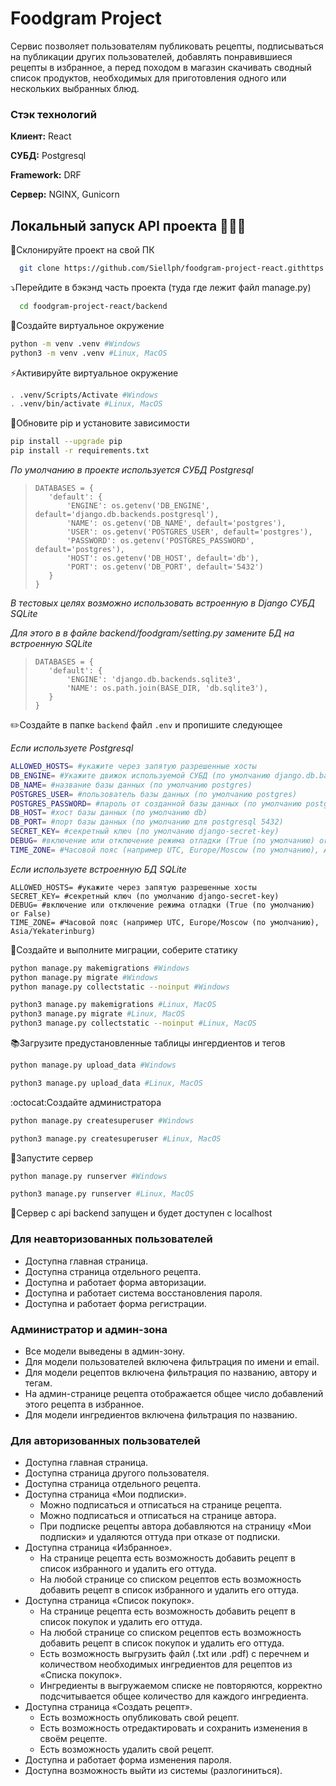 # Foodgram Project

Сервис позволяет пользователям публиковать рецепты, подписываться на публикации других пользователей, добавлять понравившиеся рецепты в  избранное, а перед походом в магазин скачивать сводный список продуктов, необходимых для приготовления одного или нескольких выбранных блюд.

### Стэк технологий  
**Клиент:** React  

**СУБД:** Postgresql

**Framework:** DRF

**Сервер:** NGINX, Gunicorn

## Локальный запуск API проекта 👨🏼‍💻
🔗Склонируйте проект на свой ПК 

~~~bash  
  git clone https://github.com/Siellph/foodgram-project-react.githttps://github.com/Siellph/foodgram-project-react.git
~~~

⤵️Перейдите в бэкэнд часть проекта (туда где лежит файл manage.py)  

~~~bash  
  cd foodgram-project-react/backend
~~~

🔮Создайте виртуальное окружение  

~~~bash  
python -m venv .venv #Windows
python3 -m venv .venv #Linux, MacOS
~~~

⚡Активируйте виртуальное окружение

~~~bash  
. .venv/Scripts/Activate #Windows
. .venv/bin/activate #Linux, MacOS
~~~  

🔄Обновите pip и установите зависимости

~~~bash
pip install --upgrade pip
pip install -r requirements.txt
~~~

*По умолчанию в проекте используется СУБД Postgresql*

>~~~
>DATABASES = {
>    'default': {
>        'ENGINE': os.getenv('DB_ENGINE', default='django.db.backends.postgresql'),
>        'NAME': os.getenv('DB_NAME', default='postgres'),
>        'USER': os.getenv('POSTGRES_USER', default='postgres'),
>        'PASSWORD': os.getenv('POSTGRES_PASSWORD', default='postgres'),
>        'HOST': os.getenv('DB_HOST', default='db'),
>        'PORT': os.getenv('DB_PORT', default='5432')
>    }
>}
>~~~

*В тестовых целях возможно использовать встроенную в Django СУБД SQLite*

*Для этого в в файле backend/foodgram/setting.py замените БД на встроенную SQLite*

>~~~
>DATABASES = {
>    'default': {
>        'ENGINE': 'django.db.backends.sqlite3',
>        'NAME': os.path.join(BASE_DIR, 'db.sqlite3'),
>    }
>}
>~~~

✏️Создайте в папке `backend` файл `.env` и пропишите следующее

*Если используете Postgresql*
~~~bash
ALLOWED_HOSTS= #укажите через запятую разрешенные хосты
DB_ENGINE= #Укажите движок используемой СУБД (по умолчанию django.db.backends.postgresql)
DB_NAME= #название базы данных (по умолчанию postgres)
POSTGRES_USER= #пользователь базы данных (по умолчанию postgres)
POSTGRES_PASSWORD= #пароль от созданной базы данных (по умолчанию postgres)
DB_HOST= #хост базы данных (по умолчанию db)
DB_PORT= #порт базы данных (по умолчанию для postgresql 5432)
SECRET_KEY= #секретный ключ (по умолчанию django-secret-key)
DEBUG= #включение или отключение режима отладки (True (по умолчанию) or False)
TIME_ZONE= #Часовой пояс (например UTC, Europe/Moscow (по умолчанию), Asia/Yekaterinburg)
~~~

*Если используете встроенную БД SQLite*

~~~
ALLOWED_HOSTS= #укажите через запятую разрешенные хосты
SECRET_KEY= #секретный ключ (по умолчанию django-secret-key)
DEBUG= #включение или отключение режима отладки (True (по умолчанию) or False)
TIME_ZONE= #Часовой пояс (например UTC, Europe/Moscow (по умолчанию), Asia/Yekaterinburg)
~~~

🔀Создайте и выполните миграции, соберите статику

~~~bash
python manage.py makemigrations #Windows
python manage.py migrate #Windows
python manage.py collectstatic --noinput #Windows

python3 manage.py makemigrations #Linux, MacOS
python3 manage.py migrate #Linux, MacOS
python3 manage.py collectstatic --noinput #Linux, MacOS
~~~

📚Загрузите предустановленные таблицы ингердиентов и тегов

~~~bash
python manage.py upload_data #Windows

python3 manage.py upload_data #Linux, MacOS
~~~

:octocat:Создайте администратора

~~~bash
python manage.py createsuperuser #Windows

python3 manage.py createsuperuser #Linux, MacOS
~~~

🚀Запустите сервер

~~~bash
python manage.py runserver #Windows

python3 manage.py runserver #Linux, MacOS
~~~

🎉Сервер с api backend запущен и будет доступен с localhost

### Для неавторизованных пользователей
* Доступна главная страница.
* Доступна страница отдельного рецепта.
* Доступна и работает форма авторизации.
* Доступна и работает система восстановления пароля.
* Доступна и работает форма регистрации.

### Администратор и админ-зона
* Все модели выведены в админ-зону.
* Для модели пользователей включена фильтрация по имени и email.
* Для модели рецептов включена фильтрация по названию, автору и тегам.
* На админ-странице рецепта отображается общее число добавлений этого рецепта в избранное.
* Для модели ингредиентов включена фильтрация по названию.

### Для авторизованных пользователей
* Доступна главная страница.
* Доступна страница другого пользователя.
* Доступна страница отдельного рецепта.
* Доступна страница «Мои подписки».
    * Можно подписаться и отписаться на странице рецепта.
    * Можно подписаться и отписаться на странице автора.
    * При подписке рецепты автора добавляются на страницу «Мои подписки» и удаляются оттуда при отказе от подписки.
* Доступна страница «Избранное».
    * На странице рецепта есть возможность добавить рецепт в список избранного и удалить его оттуда.
    * На любой странице со списком рецептов есть возможность добавить рецепт в список избранного и удалить его оттуда.
* Доступна страница «Список покупок».
    * На странице рецепта есть возможность добавить рецепт в список покупок и удалить его оттуда.
    * На любой странице со списком рецептов есть возможность добавить рецепт в список покупок и удалить его оттуда.
    * Есть возможность выгрузить файл (.txt или .pdf) с перечнем и количеством необходимых ингредиентов для рецептов из «Списка покупок».
    * Ингредиенты в выгружаемом списке не повторяются, корректно подсчитывается общее количество для каждого ингредиента.
* Доступна страница «Создать рецепт».
    * Есть возможность опубликовать свой рецепт.
    * Есть возможность отредактировать и сохранить изменения в своём рецепте.
    * Есть возможность удалить свой рецепт.
* Доступна и работает форма изменения пароля.
* Доступна возможность выйти из системы (разлогиниться).